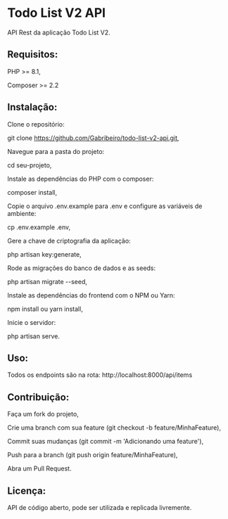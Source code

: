 <h1>Todo List V2 API</h1>

API Rest da aplicação Todo List V2.


<h2>Requisitos:</h2>

PHP >= 8.1,

Composer >= 2.2


<h2>Instalação:</h2>

Clone o repositório:

git clone https://github.com/Gabribeiro/todo-list-v2-api.git,


Navegue para a pasta do projeto:

cd seu-projeto,


Instale as dependências do PHP com o composer:

composer install,


Copie o arquivo .env.example para .env e configure as variáveis de ambiente:

cp .env.example .env,


Gere a chave de criptografia da aplicação:

php artisan key:generate,


Rode as migrações do banco de dados e as seeds:

php artisan migrate --seed,


Instale as dependências do frontend com o NPM ou Yarn:

npm install ou yarn install,


Inicie o servidor:

php artisan serve.


<h2>Uso:</h2>

Todos os endpoints são na rota: http://localhost:8000/api/items


<h2>Contribuição:</h2>


Faça um fork do projeto,

Crie uma branch com sua feature (git checkout -b feature/MinhaFeature),

Commit suas mudanças (git commit -m 'Adicionando uma feature'),

Push para a branch (git push origin feature/MinhaFeature),

Abra um Pull Request.


<h2>Licença:</h2>

API de código aberto, pode ser utilizada e replicada livremente.
